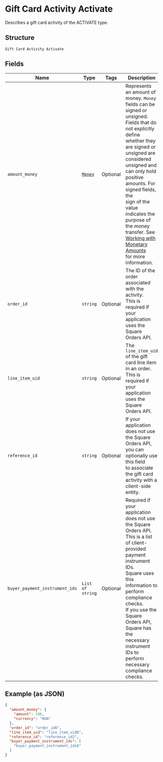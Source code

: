 
# Gift Card Activity Activate

Describes a gift card activity of the ACTIVATE type.

## Structure

`Gift Card Activity Activate`

## Fields

| Name | Type | Tags | Description |
|  --- | --- | --- | --- |
| `amount_money` | [`Money`](../../doc/models/money.md) | Optional | Represents an amount of money. `Money` fields can be signed or unsigned.<br>Fields that do not explicitly define whether they are signed or unsigned are<br>considered unsigned and can only hold positive amounts. For signed fields, the<br>sign of the value indicates the purpose of the money transfer. See<br>[Working with Monetary Amounts](https://developer.squareup.com/docs/build-basics/working-with-monetary-amounts)<br>for more information. |
| `order_id` | `string` | Optional | The ID of the order associated with the activity.<br>This is required if your application uses the Square Orders API. |
| `line_item_uid` | `string` | Optional | The `line_item_uid` of the gift card line item in an order.<br>This is required if your application uses the Square Orders API. |
| `reference_id` | `string` | Optional | If your application does not use the Square Orders API, you can optionally use this field<br>to associate the gift card activity with a client-side entity. |
| `buyer_payment_instrument_ids` | `List of string` | Optional | Required if your application does not use the Square Orders API.<br>This is a list of client-provided payment instrument IDs.<br>Square uses this information to perform compliance checks.<br>If you use the Square Orders API, Square has the necessary instrument IDs to perform necessary<br>compliance checks. |

## Example (as JSON)

```json
{
  "amount_money": {
    "amount": 186,
    "currency": "NGN"
  },
  "order_id": "order_id6",
  "line_item_uid": "line_item_uid0",
  "reference_id": "reference_id2",
  "buyer_payment_instrument_ids": [
    "buyer_payment_instrument_ids6"
  ]
}
```

